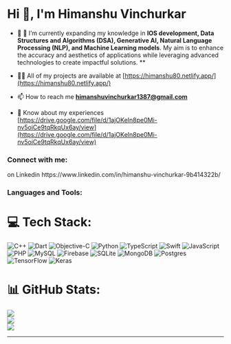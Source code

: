 <h1 align="left">Hi 👋, I'm Himanshu Vinchurkar</h1>

- 🌱 🌱 I’m currently expanding my knowledge in **IOS development, Data Structures and Algorithms (DSA), Generative AI, Natural Language Processing (NLP), and Machine Learning models**. My aim is to enhance the accuracy and aesthetics of applications while leveraging advanced technologies to create impactful solutions.
**

- 👨‍💻 All of my projects are available at [https://himanshu80.netlify.app/](https://himanshu80.netlify.app/)

- 📫 How to reach me **himanshuvinchurkar1387@gmail.com**

- 📄 Know about my experiences [https://drive.google.com/file/d/1ajOKeIn8pe0Mi-nv5oiCe9tqRkqUx6ay/view](https://drive.google.com/file/d/1ajOKeIn8pe0Mi-nv5oiCe9tqRkqUx6ay/view)

<h3 align="left">Connect with me:</h3>
<p align="left"> on Linkedin https://www.linkedin.com/in/himanshu-vinchurkar-9b414322b/
</p>

<h3 align="left">Languages and Tools:</h3>

# 💻 Tech Stack:
![C++](https://img.shields.io/badge/c++-%2300599C.svg?style=for-the-badge&logo=c%2B%2B&logoColor=white) ![Dart](https://img.shields.io/badge/dart-%230175C2.svg?style=for-the-badge&logo=dart&logoColor=white) ![Objective-C](https://img.shields.io/badge/OBJECTIVE--C-%233A95E3.svg?style=for-the-badge&logo=apple&logoColor=white) ![Python](https://img.shields.io/badge/python-3670A0?style=for-the-badge&logo=python&logoColor=ffdd54) ![TypeScript](https://img.shields.io/badge/typescript-%23007ACC.svg?style=for-the-badge&logo=typescript&logoColor=white) ![Swift](https://img.shields.io/badge/swift-F54A2A?style=for-the-badge&logo=swift&logoColor=white) ![JavaScript](https://img.shields.io/badge/javascript-%23323330.svg?style=for-the-badge&logo=javascript&logoColor=%23F7DF1E) ![PHP](https://img.shields.io/badge/php-%23777BB4.svg?style=for-the-badge&logo=php&logoColor=white) ![MySQL](https://img.shields.io/badge/mysql-4479A1.svg?style=for-the-badge&logo=mysql&logoColor=white) ![Firebase](https://img.shields.io/badge/firebase-a08021?style=for-the-badge&logo=firebase&logoColor=ffcd34) ![SQLite](https://img.shields.io/badge/sqlite-%2307405e.svg?style=for-the-badge&logo=sqlite&logoColor=white) ![MongoDB](https://img.shields.io/badge/MongoDB-%234ea94b.svg?style=for-the-badge&logo=mongodb&logoColor=white) ![Postgres](https://img.shields.io/badge/postgres-%23316192.svg?style=for-the-badge&logo=postgresql&logoColor=white) ![TensorFlow](https://img.shields.io/badge/TensorFlow-%23FF6F00.svg?style=for-the-badge&logo=TensorFlow&logoColor=white) ![Keras](https://img.shields.io/badge/Keras-%23D00000.svg?style=for-the-badge&logo=Keras&logoColor=white)
# 📊 GitHub Stats:
![](https://github-readme-stats.vercel.app/api?username=Himanshu-00&theme=radical&hide_border=false&include_all_commits=false&count_private=false)<br/>
![](https://github-readme-streak-stats.herokuapp.com/?user=Himanshu-00&theme=radical&hide_border=false)<br/>
![](https://github-readme-stats.vercel.app/api/top-langs/?username=Himanshu-00&theme=radical&hide_border=false&include_all_commits=false&count_private=false&layout=compact)

---


